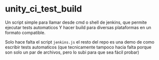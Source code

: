# unity_ci_test_build

Un script simple para llamar desde cmd o shell de jenkins,
que permite ejecutar tests automaticos Y hacer build para diversas plataformas en un formato compatible.

Solo hace falta el script `jenkins.js` el resto del repo es una demo de como escribir tests automaticos 
(que tecnicamente tampoco hacia falta porque son solo un par de archivos, pero lo subi para que sea fácil probar)

